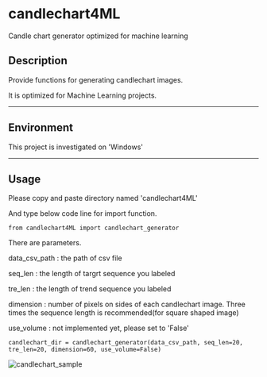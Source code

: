 # candlechart4ML
Candle chart generator optimized for machine learning

## Description

Provide functions for generating candlechart images.

It is optimized for Machine Learning projects. 


---
## Environment

This project is investigated on 'Windows'

---

## Usage

Please copy and paste directory named 'candlechart4ML'

And type below code line for import function.


    from candlechart4ML import candlechart_generator



There are parameters.

 data_csv_path : the path of csv file

 seq_len : the length of targrt sequence you labeled

 tre_len : the length of trend sequence you labeled

 dimension : number of pixels on sides of each candlechart image. Three times the sequence length is recommended(for square shaped image)

 use_volume : not implemented yet, please set to 'False'


    candlechart_dir = candlechart_generator(data_csv_path, seq_len=20, tre_len=20, dimension=60, use_volume=False)

![candlechart_sample](./image/candlechart_sample.png)